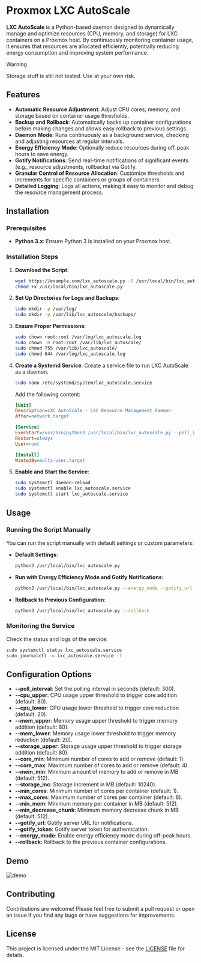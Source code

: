 # Proxmox LXC AutoScale

**LXC AutoScale** is a Python-based daemon designed to dynamically manage and optimize resources (CPU, memory, and storage) for LXC containers on a Proxmox host. By continuously monitoring container usage, it ensures that resources are allocated efficiently, potentially reducing energy consumption and improving system performance.

> [!WARNING]  
> Storage stuff is still not tested. Use at your own risk.

## Features

- **Automatic Resource Adjustment**: Adjust CPU cores, memory, and storage based on container usage thresholds.
- **Backup and Rollback**: Automatically backs up container configurations before making changes and allows easy rollback to previous settings.
- **Daemon Mode**: Runs continuously as a background service, checking and adjusting resources at regular intervals.
- **Energy Efficiency Mode**: Optionally reduce resources during off-peak hours to save energy.
- **Gotify Notifications**: Send real-time notifications of significant events (e.g., resource adjustments, rollbacks) via Gotify.
- **Granular Control of Resource Allocation**: Customize thresholds and increments for specific containers or groups of containers.
- **Detailed Logging**: Logs all actions, making it easy to monitor and debug the resource management process.

## Installation

### Prerequisites

- **Python 3.x**: Ensure Python 3 is installed on your Proxmox host.

### Installation Steps

1. **Download the Script**:
   ```bash
   wget https://example.com/lxc_autoscale.py -O /usr/local/bin/lxc_autoscale.py
   chmod +x /usr/local/bin/lxc_autoscale.py
   ```

2. **Set Up Directories for Logs and Backups**:
   ```bash
   sudo mkdir -p /var/log/
   sudo mkdir -p /var/lib/lxc_autoscale/backups/
   ```

3. **Ensure Proper Permissions**:
   ```bash
   sudo chown root:root /var/log/lxc_autoscale.log
   sudo chown -R root:root /var/lib/lxc_autoscale/
   sudo chmod 755 /var/lib/lxc_autoscale/
   sudo chmod 644 /var/log/lxc_autoscale.log
   ```

4. **Create a Systemd Service**:
   Create a service file to run LXC AutoScale as a daemon.

   ```bash
   sudo nano /etc/systemd/system/lxc_autoscale.service
   ```

   Add the following content:

   ```ini
   [Unit]
   Description=LXC AutoScale - LXC Resource Management Daemon
   After=network.target

   [Service]
   ExecStart=/usr/bin/python3 /usr/local/bin/lxc_autoscale.py --poll_interval 300
   Restart=always
   User=root

   [Install]
   WantedBy=multi-user.target
   ```

5. **Enable and Start the Service**:
   ```bash
   sudo systemctl daemon-reload
   sudo systemctl enable lxc_autoscale.service
   sudo systemctl start lxc_autoscale.service
   ```

## Usage

### Running the Script Manually

You can run the script manually with default settings or custom parameters:

- **Default Settings**:
  ```bash
  python3 /usr/local/bin/lxc_autoscale.py
  ```

- **Run with Energy Efficiency Mode and Gotify Notifications**:
  ```bash
  python3 /usr/local/bin/lxc_autoscale.py --energy_mode --gotify_url https://gotify.example.com --gotify_token YOUR_TOKEN
  ```

- **Rollback to Previous Configuration**:
  ```bash
  python3 /usr/local/bin/lxc_autoscale.py --rollback
  ```

### Monitoring the Service

Check the status and logs of the service:

```bash
sudo systemctl status lxc_autoscale.service
sudo journalctl -u lxc_autoscale.service -f
```

## Configuration Options

- **--poll_interval**: Set the polling interval in seconds (default: 300).
- **--cpu_upper**: CPU usage upper threshold to trigger core addition (default: 80).
- **--cpu_lower**: CPU usage lower threshold to trigger core reduction (default: 20).
- **--mem_upper**: Memory usage upper threshold to trigger memory addition (default: 80).
- **--mem_lower**: Memory usage lower threshold to trigger memory reduction (default: 20).
- **--storage_upper**: Storage usage upper threshold to trigger storage addition (default: 80).
- **--core_min**: Minimum number of cores to add or remove (default: 1).
- **--core_max**: Maximum number of cores to add or remove (default: 4).
- **--mem_min**: Minimum amount of memory to add or remove in MB (default: 512).
- **--storage_inc**: Storage increment in MB (default: 10240).
- **--min_cores**: Minimum number of cores per container (default: 1).
- **--max_cores**: Maximum number of cores per container (default: 8).
- **--min_mem**: Minimum memory per container in MB (default: 512).
- **--min_decrease_chunk**: Minimum memory decrease chunk in MB (default: 512).
- **--gotify_url**: Gotify server URL for notifications.
- **--gotify_token**: Gotify server token for authentication.
- **--energy_mode**: Enable energy efficiency mode during off-peak hours.
- **--rollback**: Rollback to the previous container configurations.

## Demo

![demo](https://github.com/fabriziosalmi/proxmox-lxc-autoscale/blob/main/static/proxmox-lxc-autoscale-gotify.png?raw=true)

## Contributing

Contributions are welcome! Please feel free to submit a pull request or open an issue if you find any bugs or have suggestions for improvements.

## License

This project is licensed under the MIT License - see the [LICENSE](LICENSE) file for details.
